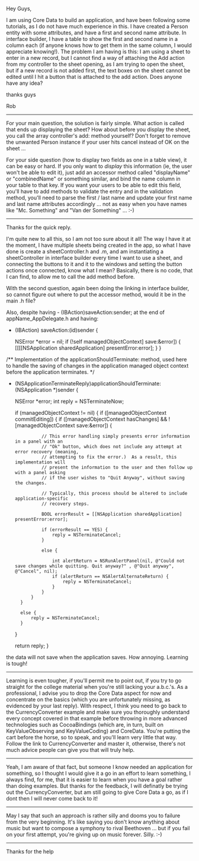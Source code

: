 


Hey Guys,

I am using Core Data to build an application, and have been following some tutorials, as I do not have much experience in this. I have created a Person entity with some attributes, and have a first and second name attribute. In interface builder, I have a table to show the first and second name in a column each (if anyone knows how to get them in the same column, I would appreciate knowing!). The problem I am having is this: I am using a sheet to enter in a new record, but I cannot find a way of attaching the Add action from my controller to the sheet opening, as I am trying to open the sheet, but if a new record is not added first, the text boxes on the sheet cannot be edited until I hit a button that is attached to the add action. Does anyone have any idea?

thanks guys

Rob

----

For your main question, the solution is fairly simple. What action is called that ends up displaying the sheet? How about before you display the sheet, you call the array controller's add: method yourself? Don't forget to remove the unwanted Person instance if your user hits cancel instead of OK on the sheet ...

For your side question (how to display two fields as one in a table view), it can be easy or hard. If you only want to *display* this information (ie, the user won't be able to edit it), just add an accessor method called "displayName" or "combinedName" or something similar, and bind the name column in your table to that key. If you want your users to be able to edit this field, you'll have to add methods to validate the entry and in the validation method, you'll need to parse the first / last name and update your first name and last name attributes accordingly ... not as easy when you have names like "Mc. Something" and "Van der Something" ... :-)

----
Thanks for the quick reply.

I'm quite new to all this, so I am not too sure about it all! The way I have it at the moment, I have multiple sheets being created in the app, so what I have done is create a sheetController.h and .m, and am instantiating a sheetController in interface builder every time I want to use a sheet, and connecting the buttons to it and it to the windows and setting the button actions once connected, know what I mean? Basically, there is no code, that I can find, to allow me to call the add method before.

With the second question, again been doing the linking in interface builder, so cannot figure out where to put the accessor method, would it be in the main .h file?

Also, despite having - (IBAction)saveAction:sender; at the end of appName_AppDelegate.h and having:

    
- (IBAction) saveAction:(id)sender {

    NSError *error = nil;
    if (!self managedObjectContext] save:&error]) {
        [[[[NSApplication sharedApplication] presentError:error];
    }
}


/**
    Implementation of the applicationShouldTerminate: method, used here to
    handle the saving of changes in the application managed object context
    before the application terminates.
 */
 
- (NSApplicationTerminateReply)applicationShouldTerminate:(NSApplication *)sender {

    NSError *error;
    int reply = NSTerminateNow;
    
    if (managedObjectContext != nil) {
        if ([managedObjectContext commitEditing]) {
            if ([managedObjectContext hasChanges] && ![managedObjectContext save:&error]) {
				
                // This error handling simply presents error information in a panel with an 
                // "Ok" button, which does not include any attempt at error recovery (meaning, 
                // attempting to fix the error.)  As a result, this implementation will 
                // present the information to the user and then follow up with a panel asking 
                // if the user wishes to "Quit Anyway", without saving the changes.

                // Typically, this process should be altered to include application-specific 
                // recovery steps.  

                BOOL errorResult = [[NSApplication sharedApplication] presentError:error];
				
                if (errorResult == YES) {
                    reply = NSTerminateCancel;
                } 

                else {
					
                    int alertReturn = NSRunAlertPanel(nil, @"Could not save changes while quitting. Quit anyway?" , @"Quit anyway", @"Cancel", nil);
                    if (alertReturn == NSAlertAlternateReturn) {
                        reply = NSTerminateCancel;	
                    }
                }
            }
        } 
        
        else {
            reply = NSTerminateCancel;
        }
    }
    
    return reply;
}



the data will not save when the application saves. How annoying. Learning is tough!

----

Learning is even tougher, if you'll permit me to point out, if you try to go straight for the college material when you're still lacking your a.b.c.'s. As a professional, I advise you to drop the Core Data aspect for now and concentrate on the basics (which you are unfortunately missing, as evidenced by your last reply). With respect, I think you need to go back to the CurrencyConverter example and make sure you thoroughly understand every concept covered in that example before throwing in more advanced technologies such as CocoaBindings (which are, in turn, built on KeyValueObserving and KeyValueCoding) and CoreData. You're putting the cart before the horse, so to speak, and you'll learn very little that way. Follow the link to CurrencyConverter and master it, otherwise, there's not much advice people can give you that will truly help.


----

Yeah, I am aware of that fact, but someone I know needed an application for something, so I thought I would give it a go in an effort to learn something, I always find, for me, that it is easier to learn when you have a goal rather than doing examples. But thanks for the feedback, I will definatly be trying out the CurrencyConverter, but am still going to give Core Data a go, as if I dont then I will never come back to it!

----

May I say that such an approach is rather silly and dooms you to failure from the very beginning. It's like saying you don't know anything about music but want to compose a symphony to rival Beethoven ... but if you fail on your first attempt, you're giving up on music forever. Silly. :-)

----

Thanks for the help
